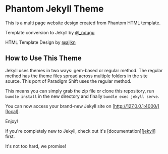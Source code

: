 # Phantom Jekyll Theme

This is a multi page website design created from Phantom HTML template.

Template conversion to Jekyll by [@_ndugu](https://twitter.com/_ndugu) 

HTML Template Design by [@ajlkn](https://twitter.com/ajlkn)


## How to Use This Theme
Jekyll uses themes in two ways: gem-based or regular method. The regular method has the theme files spread across multiple folders in the site source. This port of Paradigm Shift uses the regular method.

This means you can simply grab the zip file or clone this repository, run `bundle install` in the new directory and finally `bundle exec jekyll serve`.

You can now access your brand-new Jekyll site on [http://127.0.0.1:4000/][local].

Enjoy!

If you're completely new to Jekyll, check out it's [documentation][[jekyll](https://jekyllrb.com/docs/)] first.

It's not too hard, we promise!
